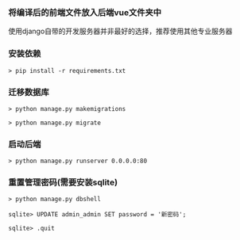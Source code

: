 ### 将编译后的前端文件放入后端vue文件夹中

使用django自带的开发服务器并非最好的选择，推荐使用其他专业服务器


### 安装依赖

`> pip install -r requirements.txt`



### 迁移数据库

`> python manage.py makemigrations`

`> python manage.py migrate`



### 启动后端

`> python manage.py runserver 0.0.0.0:80`



### 重置管理密码(需要安装sqlite)

`> python manage.py dbshell`

`sqlite> UPDATE admin_admin SET password = '新密码';`

`sqlite> .quit`